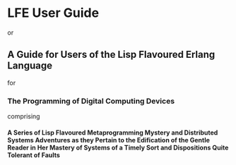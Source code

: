 # LFE User Guide

or

## A Guide for Users of the Lisp Flavoured Erlang Language

for

### The Programming of Digital Computing Devices

comprising

#### A Series of Lisp Flavoured Metaprogramming Mystery and Distributed Systems Adventures as they Pertain to the Edification of the Gentle Reader in Her Mastery of Systems of a Timely Sort and Dispositions Quite Tolerant of Faults
